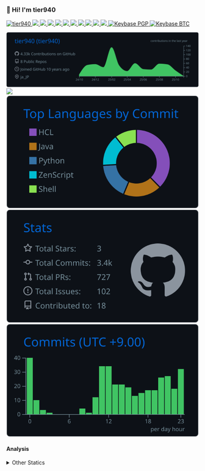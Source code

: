 ### 👋 Hi! I'm tier940

<p align="left"> 
  <a href="https://github.com/tier940/tier940/">
    <img src="https://komarev.com/ghpvc/?username=tier940" alt="tier940" />
  </a>
  <a href="http://twitter.com/tier940">
    <img height="20" src="https://img.shields.io/twitter/follow/tier940?label=Twitter&logo=twitter&style=flat" />
  </a>
  <a href="https://github.com/tier940">
    <img height="20" src="https://img.shields.io/github/followers/tier940?label=follow&logo=github&style=flat" />
  </a>
  <a href="https://www.reddit.com/user/tier940">
    <img height="20" src="https://img.shields.io/reddit/user-karma/combined/tier940?label=Reddit&logo=reddit&style=flat" />
  </a>
  <a href="https://stackoverflow.com/users/17317833/tier940">
    <img height="20" src="https://img.shields.io/stackexchange/stackoverflow/r/17317833?label=StackOverflow&logo=stack-overflow&style=flat" />
  </a>
  <a href="https://zenn.dev/tier940">
    <img height="20" src="https://zenn.badge.nikaera.com/s/tier940/likes" />
  </a>
  <a href="https://zenn.dev/tier940">
    <img height="20" src="https://zenn.badge.nikaera.com/s/tier940/followers" />
  </a>
  <a href="https://zenn.dev/tier940">
    <img height="20" src="https://zenn.badge.nikaera.com/s/tier940/articles" />
  </a>
  <a href="http://qiita.com/tier940">
    <img height="20" src="https://qiita-badge.apiapi.app/s/tier940/posts.svg" />
  </a>
  <a href="http://qiita.com/tier940">
    <img height="20" src="https://qiita-badge.apiapi.app/s/tier940/contributions.svg" />
  </a>
  <a href="https://github.com/tier940/tier940/">
    <img height="20" src="https://github.com/tier940/tier940/actions/workflows/main.yml/badge.svg" />
  </a>
  <a href="https://keybase.io/tier940">
    <img alt="Keybase PGP" src="https://img.shields.io/keybase/pgp/tier940">
  </a>
  <a href="https://keybase.io/tier940">
    <img alt="Keybase BTC" src="https://img.shields.io/keybase/btc/tier940">
  </a>
</p>

[![](https://raw.githubusercontent.com/tier940/tier940/main/profile-summary-card-output/github_dark/0-profile-details.svg)](https://github.com/vn7n24fzkq/github-profile-summary-cards)
[![](https://raw.githubusercontent.com/tier940/tier940/main/profile-summary-card-output/github_dark/1-repos-per-language.svg)](https://github.com/vn7n24fzkq/github-profile-summary-cards) [![](https://raw.githubusercontent.com/tier940/tier940/main/profile-summary-card-output/github_dark/2-most-commit-language.svg)](https://github.com/vn7n24fzkq/github-profile-summary-cards)
[![](https://raw.githubusercontent.com/tier940/tier940/main/profile-summary-card-output/github_dark/3-stats.svg)](https://github.com/vn7n24fzkq/github-profile-summary-cards) [![](https://raw.githubusercontent.com/tier940/tier940/main/profile-summary-card-output/github_dark/4-productive-time.svg)](https://github.com/vn7n24fzkq/github-profile-summary-cards)


#### Analysis
<!-- <img height="150" src="https://github.com/tier940/tier940/blob/master/images/stat.svg" alt="Alternative Text"/> -->

<details>
  <summary>Other Statics</summary>
  <!--START_SECTION:waka-->
![Code Time](http://img.shields.io/badge/Code%20Time-6%2C306%20hrs%2013%20mins-blue)

**🐱 My GitHub Data** 

> 📦 86.9 kB Used in GitHub's Storage 
 > 
> 💼 Opted to Hire
 > 
> 📜 14 Public Repositories 
 > 
> 🔑 9 Private Repositories 
 > 
**I'm an Early 🐤** 

```text
🌞 Morning                2750 commits        ████░░░░░░░░░░░░░░░░░░░░░   16.91 % 
🌆 Daytime                5859 commits        █████████░░░░░░░░░░░░░░░░   36.02 % 
🌃 Evening                5930 commits        █████████░░░░░░░░░░░░░░░░   36.45 % 
🌙 Night                  1728 commits        ███░░░░░░░░░░░░░░░░░░░░░░   10.62 % 
```
📅 **I'm Most Productive on Saturday** 

```text
Monday                   1783 commits        ███░░░░░░░░░░░░░░░░░░░░░░   10.96 % 
Tuesday                  2491 commits        ████░░░░░░░░░░░░░░░░░░░░░   15.31 % 
Wednesday                1930 commits        ███░░░░░░░░░░░░░░░░░░░░░░   11.86 % 
Thursday                 1638 commits        ███░░░░░░░░░░░░░░░░░░░░░░   10.07 % 
Friday                   2368 commits        ████░░░░░░░░░░░░░░░░░░░░░   14.56 % 
Saturday                 3134 commits        █████░░░░░░░░░░░░░░░░░░░░   19.27 % 
Sunday                   2923 commits        ████░░░░░░░░░░░░░░░░░░░░░   17.97 % 
```


📊 **This Week I Spent My Time On** 

```text
🕑︎ Time Zone: Asia/Tokyo

💬 Programming Languages: 
Other                    33 hrs 21 mins      ███████████████████░░░░░░   74.67 % 
Markdown                 3 hrs 42 mins       ██░░░░░░░░░░░░░░░░░░░░░░░   08.31 % 
YAML                     2 hrs 47 mins       ██░░░░░░░░░░░░░░░░░░░░░░░   06.25 % 
Java                     1 hr 5 mins         █░░░░░░░░░░░░░░░░░░░░░░░░   02.43 % 
JSON                     52 mins             ░░░░░░░░░░░░░░░░░░░░░░░░░   01.95 % 

🔥 Editors: 
Chrome                   36 hrs 26 mins      ████████████████████░░░░░   81.55 % 
VS Code                  7 hrs 37 mins       ████░░░░░░░░░░░░░░░░░░░░░   17.05 % 
IntelliJ IDEA            37 mins             ░░░░░░░░░░░░░░░░░░░░░░░░░   01.39 % 

💻 Operating System: 
Windows                  39 hrs 37 mins      ██████████████████████░░░   88.66 % 
Linux                    5 hrs 3 mins        ███░░░░░░░░░░░░░░░░░░░░░░   11.34 % 
```

**I Mostly Code in Java** 

```text
Java                     11 repos            █████████░░░░░░░░░░░░░░░░   37.93 % 
HCL                      3 repos             ███░░░░░░░░░░░░░░░░░░░░░░   10.34 % 
HTML                     2 repos             ██░░░░░░░░░░░░░░░░░░░░░░░   06.90 % 
Python                   2 repos             ██░░░░░░░░░░░░░░░░░░░░░░░   06.90 % 
JavaScript               1 repo              █░░░░░░░░░░░░░░░░░░░░░░░░   03.45 % 
```



**Timeline**

![Lines of Code chart](https://raw.githubusercontent.com/tier940/tier940/main/assets/bar_graph.png)


 Last Updated on 05/09/2025 00:11:01 UTC
<!--END_SECTION:waka-->
</details>
